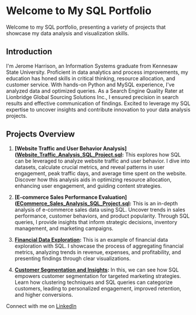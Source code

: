# Welcome to My SQL Portfolio

Welcome to my SQL portfolio, presenting a variety of projects that showcase my data analysis and visualization skills.

## Introduction

I'm Jerome Harrison, an Information Systems graduate from Kennesaw State University. Proficient in data analytics and process improvements, my education has honed skills in critical thinking, resource allocation, and customer service. With hands-on Python and MySQL experience, I've analyzed data and optimized queries. As a Search Engine Quality Rater at Lionbridge Global Sourcing Solutions Inc., I ensured precision in search results and effective communication of findings. Excited to leverage my SQL expertise to uncover insights and contribute innovation to your data analysis projects.

## Projects Overview

1. **[Website Traffic and User Behavior Analysis]([Website_Traffic_Analysis_SQL_Project.sql](https://github.com/jharr461/SQL-Portfolio/blob/main/Website_Traffic_Analysis_SQL_Project.sql):**
   This explores how SQL can be leveraged to analyze website traffic and user behavior. I dive into datasets, calculate crucial metrics, and reveal patterns in user engagement, peak traffic days, and average time spent on the website. Discover how this analysis aids in optimizing resource allocation, enhancing user engagement, and guiding content strategies.

2. **[E-commerce Sales Performance Evaluation]([ECommerce_Sales_Analysis_SQL_Project.sql](https://github.com/jharr461/SQL-Portfolio/blob/main/ECommerce_Sales_Analysis_SQL_Project.sql):**
   This is an in-depth analysis of e-commerce sales data using SQL. Uncover trends in sales performance, customer behaviors, and product popularity. Through SQL queries, I provide insights that inform strategic decisions, inventory management, and marketing campaigns.

3. **[Financial Data Exploration](https://github.com/jharr461/SQL-Portfolio/blob/main/ECommerce_Sales_Analysis_SQL_Project.sql):**
   This is an example of financial data exploration with SQL. I showcase the process of aggregating financial metrics, analyzing trends in revenue, expenses, and profitability, and presenting findings through clear visualizations.

4. **[Customer Segmentation and Insights](https://github.com/jharr461/SQL-Portfolio/blob/main/Customer_Segmentation_and_Insights_SQL_Project.sql):**
   In this, we can see how SQL empowers customer segmentation for targeted marketing strategies. Learn how clustering techniques and SQL queries can categorize customers, leading to personalized engagement, improved retention, and higher conversions.

Connect with me on [LinkedIn](https://www.linkedin.com/in/jerome-harrison-8b6984177/)

